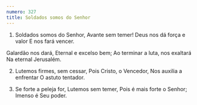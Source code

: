 ```yaml
---
numero: 327
title: Soldados somos do Senhor
---
```

1. Soldados somos do Senhor,
Avante sem temer!
Deus nos dá força e valor
E nos fará vencer.

Galardão nos dará,
Eternal e excelso bem;
Ao terminar a luta, nos exaltará
Na eternal Jerusalém.

2. Lutemos firmes, sem cessar,
Pois Cristo, o Vencedor,
Nos auxilia a enfrentar
O astuto tentador.

3. Se forte a peleja for,
Lutemos sem temer,
Pois é mais forte o Senhor;
Imenso é Seu poder.
